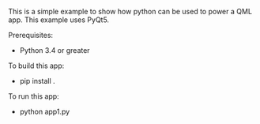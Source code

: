 This is a simple example to show how python can be used to power a QML app. This example uses PyQt5.

Prerequisites:
 - Python 3.4 or greater

To build this app:
 - pip install .

To run this app:
 - python app1.py